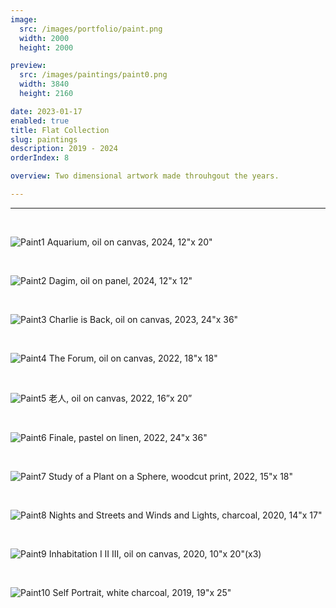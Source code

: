 ```yaml
---
image:
  src: /images/portfolio/paint.png
  width: 2000
  height: 2000

preview:
  src: /images/paintings/paint0.png
  width: 3840
  height: 2160

date: 2023-01-17
enabled: true
title: Flat Collection
slug: paintings
description: 2019 - 2024
orderIndex: 8

overview: Two dimensional artwork made throuhgout the years.

---
```



---

&nbsp;

![Paint1](/images/paintings/paint1.png "paint1")
Aquarium, oil on canvas, 2024, 12"x 20"

&nbsp;

![Paint2](/images/paintings/paint2.png "paint2")
Dagim, oil on panel, 2024, 12"x 12"

&nbsp;

![Paint3](/images/paintings/paint3.png "paint3")
Charlie is Back, oil on canvas, 2023, 24"x 36"

&nbsp;

![Paint4](/images/paintings/paint4.png "paint4")
The Forum, oil on canvas, 2022, 18"x 18"

&nbsp;

![Paint5](/images/paintings/paint5.png "paint5")
老人, oil on canvas, 2022, 16”x 20”

&nbsp;

![Paint6](/images/paintings/paint6.png "paint6")
Finale, pastel on linen, 2022, 24"x 36"

&nbsp;

![Paint7](/images/paintings/paint7.png "paint7")
Study of a Plant on a Sphere, woodcut print, 2022, 15"x 18"

&nbsp;

![Paint8](/images/paintings/paint8.png "paint8")
Nights and Streets and Winds and Lights, charcoal, 2020, 14"x 17"

&nbsp;

![Paint9](/images/paintings/paint9.png "paint9")
Inhabitation I II III, oil on canvas, 2020, 10"x 20"(x3)

&nbsp;

![Paint10](/images/paintings/paint10.png "paint10")
Self Portrait, white charcoal, 2019, 19"x 25"


